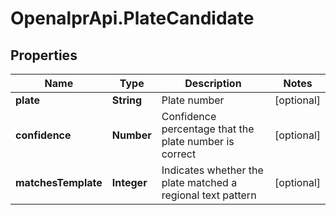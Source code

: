 # OpenalprApi.PlateCandidate

## Properties
Name | Type | Description | Notes
------------ | ------------- | ------------- | -------------
**plate** | **String** | Plate number | [optional] 
**confidence** | **Number** | Confidence percentage that the plate number is correct | [optional] 
**matchesTemplate** | **Integer** | Indicates whether the plate matched a regional text pattern | [optional] 


